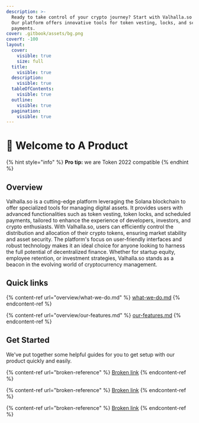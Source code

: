```yaml
---
description: >-
  Ready to take control of your crypto journey? Start with Valhalla.so today!
  Our platform offers innovative tools for token vesting, locks, and scheduled
  payments.
cover: .gitbook/assets/bg.png
coverY: -100
layout:
  cover:
    visible: true
    size: full
  title:
    visible: true
  description:
    visible: true
  tableOfContents:
    visible: true
  outline:
    visible: true
  pagination:
    visible: true
---
```


# 👋 Welcome to A Product

{% hint style="info" %}
**Pro tip:** we are Token 2022 compatible
{% endhint %}

## Overview

Valhalla.so is a cutting-edge platform leveraging the Solana blockchain to offer specialized tools for managing digital assets. It provides users with advanced functionalities such as token vesting, token locks, and scheduled payments, tailored to enhance the experience of developers, investors, and crypto enthusiasts. With Valhalla.so, users can efficiently control the distribution and allocation of their crypto tokens, ensuring market stability and asset security. The platform's focus on user-friendly interfaces and robust technology makes it an ideal choice for anyone looking to harness the full potential of decentralized finance. Whether for startup equity, employee retention, or investment strategies, Valhalla.so stands as a beacon in the evolving world of cryptocurrency management.

## Quick links

{% content-ref url="overview/what-we-do.md" %}
[what-we-do.md](overview/what-we-do.md)
{% endcontent-ref %}

{% content-ref url="overview/our-features.md" %}
[our-features.md](overview/our-features.md)
{% endcontent-ref %}

## Get Started

We've put together some helpful guides for you to get setup with our product quickly and easily.

{% content-ref url="broken-reference" %}
[Broken link](broken-reference)
{% endcontent-ref %}

{% content-ref url="broken-reference" %}
[Broken link](broken-reference)
{% endcontent-ref %}

{% content-ref url="broken-reference" %}
[Broken link](broken-reference)
{% endcontent-ref %}
